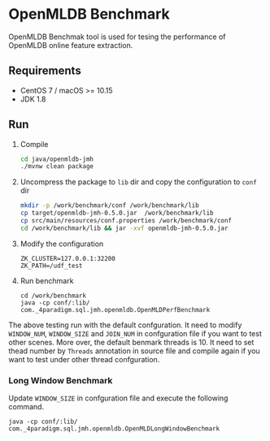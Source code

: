 # OpenMLDB Benchmark

OpenMLDB Benchmak tool is used for tesing the performance of OpenMLDB online feature extraction.

## Requirements

- CentOS 7 / macOS >= 10.15
- JDK 1.8

## Run

 1. Compile
    ```bash
    cd java/openmldb-jmh
    ./mvnw clean package
    ```
2. Uncompress the package to `lib` dir and copy the configuration to `conf` dir
    ```bash
    mkdir -p /work/benchmark/conf /work/benchmark/lib
    cp target/openmldb-jmh-0.5.0.jar  /work/benchmark/lib
    cp src/main/resources/conf.properties /work/benchmark/conf
    cd /work/benchmark/lib && jar -xvf openmldb-jmh-0.5.0.jar
    ```
3. Modify the configuration
    ```
    ZK_CLUSTER=127.0.0.1:32200
    ZK_PATH=/udf_test
    ```
4. Run benchmark
    ```
    cd /work/benchmark
    java -cp conf/:lib/ com._4paradigm.sql.jmh.openmldb.OpenMLDPerfBenchmark
    ```

The above testing run with the default confguration. It need to modify `WINDOW_NUM`, `WINDOW_SIZE` and `JOIN_NUM` in confguration file if you want to test other scenes. More over, the default benmark threads is 10. It need to set thead number by `Threads` annotation in source file and compile again if you want to test under other thread confguration.

### Long Window Benchmark
Update `WINDOW_SIZE` in confguration file and execute the following command. 
```
java -cp conf/:lib/ com._4paradigm.sql.jmh.openmldb.OpenMLDLongWindowBenchmark
```
